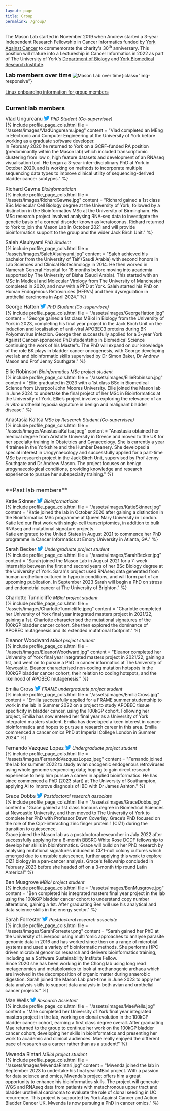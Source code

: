 ```yaml
---
layout: page
title: Group
permalink: /group/
---
```

The Mason Lab started in November 2019 when Andrew started a 3-year Independent Research Fellowship in Cancer Informatics funded by [York Against Cancer](https://www.yorkagainstcancer.org.uk/) to commemorate the charity's 30<sup>th</sup> anniversary. This position will mature into a Lectureship in Cancer Informatics in 2022 as part of The University of York's [Department of Biology](https://www.york.ac.uk/biology/) and [York Biomedical Research Institute](https://www.york.ac.uk/biomedical-research-institute/).

<span style="font-size:1.3em;">**Lab members over time**</span>
![Mason Lab over time](/assets/images/lab_gantt.jpg){:class="img-responsive"}
<br/><br/>
[Linux onboarding information for group members](https://asmasonomics.github.io/courses/MasonLab_Linux_onboarding)
<br/><br/>

<span style="font-size:1.3em;">**Current lab members**</span><br/>

<span style="font-size:1.1em;">Vlad Ungureanu</span> [<img src="/assets/images/Twitter-Logo.jpg" width="18">](https://twitter.com/vladUngu) *PhD Student (Co-supervisee)*<br/>
{% include profile_page_cols.html 
	file = "/assets/images/VladUngureanu.jpeg"
	content = "Vlad completed an MEng in Electronic and Computer Engineering at the University of York before working as a graduate software developer.<br/>In February 2020 he returned to York on a GCRF-funded RA position (predominantly within the Mason lab) which included transcriptomic clustering from low <i>n</i>, high feature datasets and development of an RNAseq visualisation tool. He began a 3-year inter-disciplinary PhD at York in October 2020, and is working on methods to incorporate multiple sequencing data types to improve clinical utility of sequencing-derived bladder cancer subtypes."
%}

<span style="font-size:1.1em;">Richard Gawne</span> *Bioinformatician*<br/>
{% include profile_page_cols.html 
	file = "/assets/images/RichardGawne.jpg"
	content = "Richard gained a 1st class BSc Molecular Cell Biology degree at the University of York, followed by a distinction in the Bioinformatics MSc at the University of Birmingham. His MSc research project involved analysing RNA-seq data to investigate the genetic basis of a corneal disorder known as keratoconus. Richard returned to York to join the Mason Lab in October 2021 and will provide bioinformatics support to the group and the wider Jack Birch Unit."
%}

<span style="font-size:1.1em;">Saleh Alsuhyami</span> *PhD Student*<br/>
{% include profile_page_cols.html 
	file = "/assets/images/SalehAlsuhyami.jpg"
	content = "Saleh achieved his bachelor from the University of Taif (Saudi Arabia) with second honors in Lab Sciences and Clinical Biotechnology in 2014. He then worked in Namerah General Hospital for 18 months before moving into academia supported by The University of Bisha (Saudi Arabia). This started with an MSc in Medical and Molecular Virology from The University of Manchester completed in 2020, and now with a PhD at York. Saleh started his PhD on Human Endogenous Retroviruses (HERVs) and their dysregulation in urothelial carcinoma in April 2024."
%}

<span style="font-size:1.1em;">George Hatton</span> [<img src="/assets/images/Twitter-Logo.jpg" width="18">](https://twitter.com/Hatton972) *PhD Student (Co-supervisee)*<br/>
{% include profile_page_cols.html 
	file = "/assets/images/GeorgeHatton.jpg"
	content = "George gained a 1st class MBiol in Biology from the University of York in 2023, completing his final year project in the Jack Birch Unit on the induction and localisation of anti-viral APOBEC3 proteins during BK Polyomavirus infection. George then successfully applied for a 3-year York Against Cancer-sponsored PhD studentship in Biomedical Science continuing the work of his Master’s. The PhD will expand on our knowledge of the role BK plays in bladder cancer oncogenesis, with George developing wet lab and bioinformatic skills supervised by Dr Simon Baker, Dr Andrew Mason and Prof Jenny Southgate."
%}

<span style="font-size:1.1em;">Ellie Robinson</span> *Bioinformatics MSc project student*<br/>
{% include profile_page_cols.html 
	file = "/assets/images/EllieRobinson.jpg"
	content = "Ellie graduated in 2023 with a 1st class BSc in Biomedical Science from Liverpool John Moores University. Ellie joined the Mason lab in June 2024 to undertake the final project of her MSc in Bioinformatics at the University of York. Ellie’s project involves exploring the relevance of an *in vitro* urothelial hypoxia signature in benign and malignant bladder disease."
%}

<span style="font-size:1.1em;">Anastasia Kaltsa</span> *MSc by Research Student (Co-supervisee)*<br/>
{% include profile_page_cols.html 
	file = "/assets/images/AnastasiaKaltsa.jpeg"
	content = "Anastasia obtained her medical degree from Aristotle University in Greece and moved to the UK for her specialty training in Obstetrics and Gynaecology. She is currently a year 4 trainee in the Yorkshire and the Humber Deanery. She developed a special interest in Urogynaecology and successfully applied for a part-time MSc by research project in the Jack Birch Unit, supervised by Prof Jenny Southgate and Dr Andrew Mason. The project focuses on benign urogynaecological conditions, providing knowledge and research experience to pursue her subspecialty training."
%}

<br/>
<span style="font-size:1.3em;">**Past lab members**</span><br/>

<span style="font-size:1.1em;">Katie Skinner</span> [<img src="/assets/images/Twitter-Logo.jpg" width="18">](https://twitter.com/Katie_Skinner_) *Bioinformatician*<br/>
{% include profile_page_cols.html 
	file = "/assets/images/KatieSkinner.jpg"
	content = "Katie joined the lab in October 2020 after gaining a distinction in the Bioinformatics MSc programme at Queen Mary University in London. Katie led our first work with single-cell transcriptomics, in addition to bulk RNAseq and mutational signature projects. <br/>Katie emigrated to the United States in August 2021 to commence her PhD programme in Cancer Informatics at Emory University in Atlanta, GA."
%}

<span style="font-size:1.1em;">Sarah Becker</span> [<img src="/assets/images/Twitter-Logo.jpg" width="18">](https://twitter.com/Sarah_M_Becker) *Undergraduate project student*<br/>
{% include profile_page_cols.html 
	file = "/assets/images/SarahBecker.jpg"
	content = "Sarah joined the Mason Lab in August 2021 for a 7-week internship between the first and second years of her BSc Biology degree at the University of York. Sarah's project used RNAseq data generated from human urothelium cultured in hypoxic conditions, and will form part of an upcoming publication. In September 2023 Sarah will begin a PhD on stress and endometrial cancer at The University of Brighton."
%}

<span style="font-size:1.1em;">Charlotte Tunnicliffe</span> *MBiol project student*<br/>
{% include profile_page_cols.html 
	file = "/assets/images/CharlotteTunnicliffe.jpeg"
	content = "Charlotte completed her University of York final year integrated masters project in 2021/22, gaining a 1st. Charlotte characterised the mutational signatures of the 100kGP bladder cancer cohort. She then explored the dominance of APOBEC mutagenesis and its extended mutational footprint."
%}

<span style="font-size:1.1em;">Eleanor Woodward</span> *MBiol project student*<br/>
{% include profile_page_cols.html 
	file = "/assets/images/EleanorWoodward.jpg"
	content = "Eleanor completed her University of York final year integrated masters project in 2021/22, gaining a 1st, and went on to pursue a PhD in cancer informatics at The University of Newcastle. Eleanor characterised non-coding mutation hotspots in the 100kGP bladder cancer cohort, their relation to coding hotspots, and the likelihood of APOBEC mutagenesis."
%}

<span style="font-size:1.1em;">Emilia Cross</span> [<img src="/assets/images/Twitter-Logo.jpg" width="18">](https://twitter.com/emiliacrossxx) *FRAME undergraduate project student*<br/>
{% include profile_page_cols.html 
	file = "/assets/images/EmiliaCross.jpg"
	content = "Emilia successfully applied for a FRAME summer studentship to work in the lab in Summer 2022 on a project to study APOBEC tissue specificity in bladder cancer, using the 100kGP cohort. Following her project, Emilia has now entered her final year as a University of York integrated masters student. Emilia has developed a keen interest in cancer bioinformatics and hopes to pursue a research career in this area. Emilia commenced a cancer omics PhD at Imperial College London in Summer 2024."
%}

<span style="font-size:1.1em;">Fernando Vazquez Lopez</span> [<img src="/assets/images/Twitter-Logo.jpg" width="18">](https://twitter.com/fernando_vaz_) *Undergraduate project student*<br/>
{% include profile_page_cols.html 
	file = "/assets/images/FernandoVazquezLopez.jpeg"
	content = "Fernando joined the lab for summer 2022 to study avian oncogenic endogenous retroviruses using whole genome sequencing data; hoping to gain direct research experience to help him pursue a career in applied bioinformatics. He has since commenced a PhD (2023 start) at The University of Southampton, applying AI to improve diagnosis of IBD with Dr James Ashton."
%}

<span style="font-size:1.1em;">Grace Dobbs</span> [<img src="/assets/images/Twitter-Logo.jpg" width="18">](https://twitter.com/grace_dobbs) *Postdoctoral research associate*<br/>
{% include profile_page_cols.html 
	file = "/assets/images/GraceDobbs.jpg"
	content = "Grace gained a 1st class honours degree in Biomedical Sciences at Newcastle University, and then moved to The University of York to complete her PhD with Professor Dawn Coverley. Grace’s PhD focused on the role of the Cip1-interacting zinc finger protein 1 (CIZ1) during the transition to quiescence.<br/>Grace joined the Mason lab as a postdoctoral researcher in July 2022 after successfully applying for a 8-month BBSRC White Rose DCDF fellowship to develop her skills in bioinformatics. Grace will build on her PhD research by analysing mutational signatures induced in CIZ1-null colony cultures which emerged due to unstable quiescence, further applying this work to explore CIZ1 biology in a pan-cancer analysis. Grace's fellowship concluded in February 2023 before she headed off on a 3-month trip round Latin America!"
%}

<span style="font-size:1.1em;">Ben Musgrove</span> *MBiol project student*<br/>
{% include profile_page_cols.html 
	file = "/assets/images/BenMusgrove.jpg"
	content = "Ben completed his integrated masters final year project in the lab using the 100kGP bladder cancer cohort to understand copy number alterations, gaining a 1st. After graduating Ben will use his analytical and data science skills in the energy sector."
%}

<span style="font-size:1.1em;">Sarah Forrester</span> [<img src="/assets/images/Twitter-Logo.jpg" width="18">](https://twitter.com/sarahf2505) *Postdoctoral research associate*<br/>
{% include profile_page_cols.html 
	file = "/assets/images/SarahForrester.png"
	content = "Sarah gained her PhD at the University of Liverpool using multi ‘omic approaches to analyse parasite genomic data in 2016 and has worked since then on a range of microbial systems and used a variety of bioinformatic methods. She performs HPC-driven microbial genomics research and delivers bioinformatics training, including as a Software Sustainability Institute Fellow.<br/>Since 2020 she has been working in the Chong lab using long read metagenomics and metabolomics to look at methanogenic archaea which are involved in the decomposition of organic matter during anaerobic digestion. Sarah joined the Mason Lab part-time in June 2023 to apply her data analysis skills to support data analysis in both avian and urothelial cancer projects."
%}

<span style="font-size:1.1em;">Mae Wells</span> [<img src="/assets/images/Twitter-Logo.jpg" width="18">](https://twitter.com/Maee_elisa) *Research Assistant*<br/>
{% include profile_page_cols.html 
	file = "/assets/images/MaeWells.jpg"
	content = "Mae completed her University of York final year integrated masters project in the lab, working on clonal evolution in the 100kGP bladder cancer cohort, earning a first class degree overall. After graduating Mae returned to the group to continue her work on the 100kGP bladder cancer cohort, developing her skills in bioinformatics and presenting her work to academic and clinical audiences. Mae really enjoyed the different pace of research as a career rather than as a student!"
%}

<span style="font-size:1.1em;">Mwenda Rintari</span> *MBiol project student*<br/>
{% include profile_page_cols.html 
	file = "/assets/images/MwendaRintari.jpg"
	content = "Mwenda joined the lab in September 2023 to undertake his final year MBiol project. With a passion for data science and omics, Mwenda's project offers him a great opportunity to enhance his bioinformatics skills. The project will generate WGS and RNAseq data from patients with metachronous upper tract and bladder urothelial carcinoma to evaluate the role of clonal seeding in UC recurrence. This project is supported by York Against Cancer and Action Bladder Cancer UK. Mwenda is now pursuing a PhD in cancer omics."
%}
